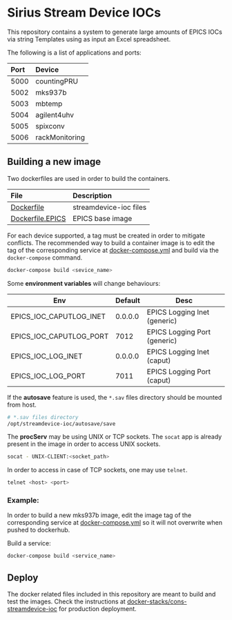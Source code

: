 # Sirius Stream Device IOCs
This repository contains a system to generate large amounts of EPICS IOCs via string Templates using as input an Excel spreadsheet.

The following is a list of applications and ports:

|Port|    Device    |
|:---|:-------------|
|5000|countingPRU   |
|5002|mks937b       |
|5003|mbtemp        |
|5004|agilent4uhv   |
|5005|spixconv      |
|5006|rackMonitoring|

## Building a new image

Two dockerfiles are used in order to build the containers.

|                File                |      Description      |
|:-----------------------------------|:----------------------|
|[Dockerfile](Dockerfile)            | streamdevice-ioc files|
|[Dockerfile.EPICS](Dockerfile.EPICS)| EPICS base image      |


For each device supported, a tag must be created in order to mitigate conflicts.
The recommended way to build a container image is to edit the tag of the corresponding service at [docker-compose.yml](./docker-compose.yml) and build via the `docker-compose` command.
```bash
docker-compose build <sevice_name>
```

Some **environment variables** will change behaviours:

|Env|Default|Desc|
|---|---|---|
|EPICS_IOC_CAPUTLOG_INET|0.0.0.0|EPICS Logging Inet (generic)|
|EPICS_IOC_CAPUTLOG_PORT|7012|EPICS Logging Port (generic)|
|EPICS_IOC_LOG_INET|0.0.0.0|EPICS Logging Inet (caput)|
|EPICS_IOC_LOG_PORT|7011|EPICS Logging Port (caput)|

If the **autosave** feature is used, the `*.sav` files directory should be mounted from host.
```bash
# *.sav files directory
/opt/streamdevice-ioc/autosave/save
```
The **procServ** may be using UNIX or TCP sockets. The `socat` app is already present in the image in order to access UNIX sockets.
```bash
socat - UNIX-CLIENT:<socket_path>
```
In order to access in case of TCP sockets, one may use `telnet`.
```bash
telnet <host> <port>
```

### Example:
In order to build a new mks937b image, edit the image tag of the corresponding service at [docker-compose.yml](./docker-compose.yml) so it will not overwrite when pushed to dockerhub.

Build a service:
```bash
docker-compose build <service_name>
```

## Deploy
The docker related files included in this repository are meant to build and test the images. Check the instructions at [docker-stacks/cons-streamdevice-ioc](https://gitlab.cnpem.br/con/docker-stacks/tree/master/cons-streamdevice-ioc) for production deployment.
